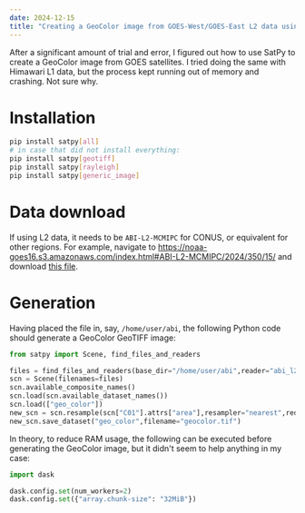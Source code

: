 ```yaml
---
date: 2024-12-15
title: "Creating a GeoColor image from GOES-West/GOES-East L2 data using SatPy"
---
```


After a significant amount of trial and error, I figured out how to use SatPy to create a GeoColor image from GOES satellites. I tried doing the same with Himawari L1 data, but the process kept running out of memory and crashing. Not sure why.

# Installation

```bash
pip install satpy[all]
# in case that did not install everything:
pip install satpy[geotiff]
pip install satpy[rayleigh]
pip install satpy[generic_image]
```

# Data download

If using L2 data, it needs to be `ABI-L2-MCMIPC` for CONUS, or equivalent for other regions. For example, navigate to https://noaa-goes16.s3.amazonaws.com/index.html#ABI-L2-MCMIPC/2024/350/15/ and download [this file](https://noaa-goes16.s3.amazonaws.com/ABI-L2-MCMIPC/2024/350/15/OR_ABI-L2-MCMIPC-M6_G16_s20243501531173_e20243501533558_c20243501534081.nc).

# Generation

Having placed the file in, say, `/home/user/abi`, the following Python code should generate a GeoColor GeoTIFF image:

```python
from satpy import Scene, find_files_and_readers

files = find_files_and_readers(base_dir="/home/user/abi",reader="abi_l2_nc")
scn = Scene(filenames=files)
scn.available_composite_names()
scn.load(scn.available_dataset_names())
scn.load(["geo_color"])
new_scn = scn.resample(scn["C01"].attrs["area"],resampler="nearest",reduce_data=False)
new_scn.save_dataset("geo_color",filename="geocolor.tif")
```

In theory, to reduce RAM usage, the following can be executed before generating the GeoColor image, but it didn't seem to help anything in my case:

```python
import dask

dask.config.set(num_workers=2)
dask.config.set({"array.chunk-size": "32MiB"})
```
